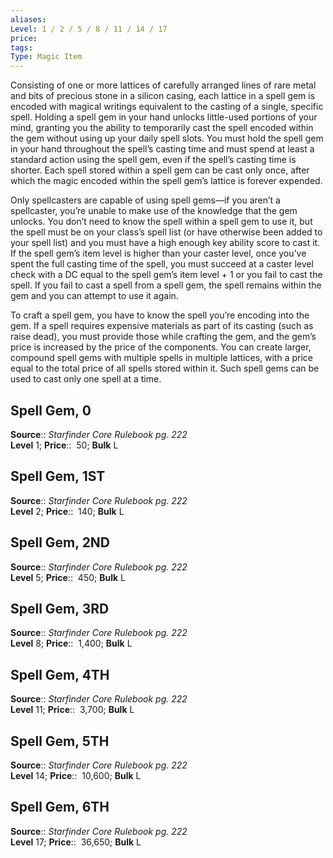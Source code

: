 ```yaml
---
aliases: 
Level: 1 / 2 / 5 / 8 / 11 / 14 / 17
price: 
tags: 
Type: Magic Item
---
```

Consisting of one or more lattices of carefully arranged lines of rare metal and bits of precious stone in a silicon casing, each lattice in a spell gem is encoded with magical writings equivalent to the casting of a single, specific spell. Holding a spell gem in your hand unlocks little-used portions of your mind, granting you the ability to temporarily cast the spell encoded within the gem without using up your daily spell slots. You must hold the spell gem in your hand throughout the spell’s casting time and must spend at least a standard action using the spell gem, even if the spell’s casting time is shorter. Each spell stored within a spell gem can be cast only once, after which the magic encoded within the spell gem’s lattice is forever expended.  
  
Only spellcasters are capable of using spell gems—if you aren’t a spellcaster, you’re unable to make use of the knowledge that the gem unlocks. You don’t need to know the spell within a spell gem to use it, but the spell must be on your class’s spell list (or have otherwise been added to your spell list) and you must have a high enough key ability score to cast it. If the spell gem’s item level is higher than your caster level, once you’ve spent the full casting time of the spell, you must succeed at a caster level check with a DC equal to the spell gem’s item level + 1 or you fail to cast the spell. If you fail to cast a spell from a spell gem, the spell remains within the gem and you can attempt to use it again.  
  
To craft a spell gem, you have to know the spell you’re encoding into the gem. If a spell requires expensive materials as part of its casting (such as raise dead), you must provide those while crafting the gem, and the gem’s price is increased by the price of the components. You can create larger, compound spell gems with multiple spells in multiple lattices, with a price equal to the total price of all spells stored within it. Such spell gems can be used to cast only one spell at a time.  

## Spell Gem, 0

**Source**:: _Starfinder Core Rulebook pg. 222_  
**Level** 1;
**Price**::  50; **Bulk** L

## Spell Gem, 1ST

**Source**:: _Starfinder Core Rulebook pg. 222_  
**Level** 2;
**Price**::  140; **Bulk** L

## Spell Gem, 2ND

**Source**:: _Starfinder Core Rulebook pg. 222_  
**Level** 5;
**Price**::  450; **Bulk** L

## Spell Gem, 3RD

**Source**:: _Starfinder Core Rulebook pg. 222_  
**Level** 8;
**Price**::  1,400; **Bulk** L

## Spell Gem, 4TH

**Source**:: _Starfinder Core Rulebook pg. 222_  
**Level** 11;
**Price**::  3,700; **Bulk** L

## Spell Gem, 5TH

**Source**:: _Starfinder Core Rulebook pg. 222_  
**Level** 14;
**Price**::  10,600; **Bulk** L

## Spell Gem, 6TH

**Source**:: _Starfinder Core Rulebook pg. 222_  
**Level** 17;
**Price**::  36,650; **Bulk** L
